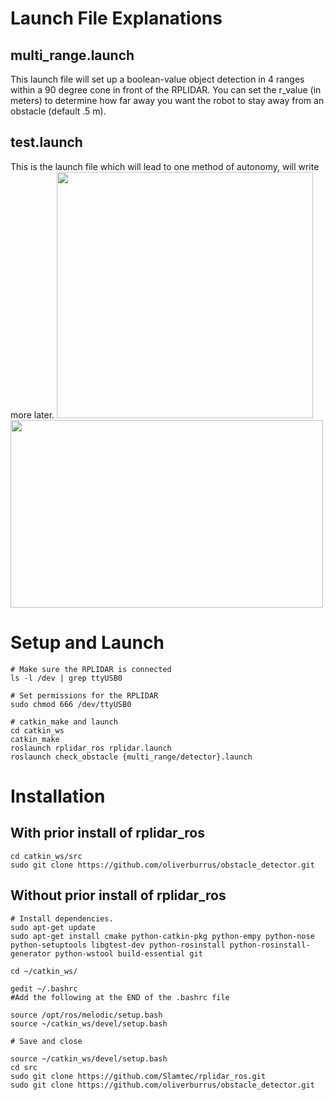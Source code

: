 # Launch File Explanations

## multi_range.launch 

This launch file will set up a boolean-value object detection in 4 ranges within a 90 degree cone in front of the RPLIDAR. You can set the r_value (in meters) to determine how far away you want the robot to stay away from an obstacle (default .5 m).

## test.launch

This is the launch file which will lead to one method of autonomy, will write more later.
<img src="https://lh3.googleusercontent.com/SmbnTsUosFNbEJGCA40CqwkWQteKnpj2H7qH9ltxtDqeIQh7Mgd5uFTLHnjccB8nZtqFFb738ioU71A9ZFl2xqX_VhHi8MxV_S5R4uclaVoo6YDSBrdDSuOzDtmYDdvDW_xh8laR-K5b--Rglo12wcY78azxOufZDX_Zku6ST2kjQReIR4W89Y9dX6Lr384DLnO85Hbf1gvbIL6AU5gZarDSowIAdZzdsHbCuEK2oYsZ5XCgfM6KdlvT1vlLdPM2esVDRWwJ8ShTj0pi4wMrKS6xqE6FupFlhUxzEGGtt6kDYSELcARMTYXZvk3typOwLD1kGiQMLxxcGrdRIOcXOBW49j4TaHX175Qe-KESGUnKJogGBtit7sFwQ_ktx7KEt96nWndI-T75laUrHbVFgxf-aBM7xHXo6Fxb3wG6YaF5Nj52j4se1o_OtEzgKvWbnkoix5EAPGRjmCfg6MF0RGtvhD9gRBfDTQ2CHDDRzUBw1fIbwJt6URr81ZdCMJpuzuJxTexMtawKAFNZzvjLF9-tQfSU_SPKuMgjfzt9gGAoOq-3uOxUkVFfqDWvb6bYqJwxfX4YLUOweEcUtdwkyIY0Epyx14F3pp70LJNHvarNL3uWagYx_2etckmnzSEy4egCxsRW1Xi-jO8WGuE53h3ZM2sG7anpsDqqHlqYt118vIs1H0Ftg52zSkcsb44ITFtk4OWwflykBLBOyaNn-JZKBQ=w818-h786-no?authuser=0" width=410, height=394/>
<img src="https://lh3.googleusercontent.com/AD9j4HJrWLqfbWlCdmkDjDGa8BY6ZEVVDf_K3KVz7J4j7-NONBi87nR54AGy8Oq29UAVlQuyBFnFmDxH5701AGYQ9aDY3iNtDNUO9Ys6L3JeW6X4WGGr4YIrsGsfkzmdNNfg7OcJJ5xOy2YPNLCqkfVy-aiIAxfds9OphfF0m2X-uA3kc3Ac8WNl7w3hq76MJMNK8Pm1Bi60N3W8cZpdlCGdqIHBaVrIMCwvGbswKS21YI8LzyuXUgQXHt37p3LGnQOXRVLdu225kOUts7GzDFxLUq4Q_kUwnSEOcWIsUWaCvZ9s1bWWq6eHrEvwgvfG8GcG2glzGoA8xvPIJ-3I64x8frfE7dZVcYk2brA1wq4ZOuXPYAi6rhY0lRfHnIu9L5fLPRthkvnHLKx_2R5dXW609kJv_aMV6mkIKNJZuB_rL-w0nLsuwsrbEAAce6jdYNDgQXtNVtDqOtZZL2AbP_f-Lv2bgCTmSPQl2Ydne9E_XD3qX0fbkiM9GM3AOw_QtPUtj0YwHOBVntBsNG9bbxORr65nIyRJxnkplHuK3FDaN3b9BmHpvxKeuGGm1uEgb27f0LyWiC4gk9o1-MXxA-ghXfAfjkNV7cLd3iKmlUef0xj2qHmACIopD39CuaAKqJY9PsCc9R61D0GpMJJNR4t5mj8Aq7ZLAFXGS4LIkJqApQofBImZKo_q_JgP8hn2mELPimXePbkk_8uf4BgESVvQjg=w916-h585-no?authuser=0" width=500, height=300/>

# Setup and Launch
```
# Make sure the RPLIDAR is connected
ls -l /dev | grep ttyUSB0

# Set permissions for the RPLIDAR
sudo chmod 666 /dev/ttyUSB0

# catkin_make and launch
cd catkin_ws
catkin_make
roslaunch rplidar_ros rplidar.launch
roslaunch check_obstacle {multi_range/detector}.launch
```

# Installation
## With prior install of rplidar_ros
```
cd catkin_ws/src
sudo git clone https://github.com/oliverburrus/obstacle_detector.git
```
## Without prior install of rplidar_ros
```
# Install dependencies.
sudo apt-get update
sudo apt-get install cmake python-catkin-pkg python-empy python-nose python-setuptools libgtest-dev python-rosinstall python-rosinstall-generator python-wstool build-essential git

cd ~/catkin_ws/

gedit ~/.bashrc
#Add the following at the END of the .bashrc file

source /opt/ros/melodic/setup.bash
source ~/catkin_ws/devel/setup.bash

# Save and close

source ~/catkin_ws/devel/setup.bash
cd src
sudo git clone https://github.com/Slamtec/rplidar_ros.git
sudo git clone https://github.com/oliverburrus/obstacle_detector.git
```

